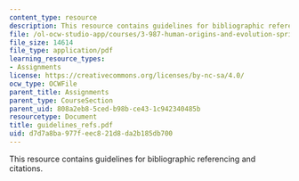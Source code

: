 ```yaml
---
content_type: resource
description: This resource contains guidelines for bibliographic referencing and citations.
file: /ol-ocw-studio-app/courses/3-987-human-origins-and-evolution-spring-2006/d7d7a8ba977feec821d8da2b185db700_guidelines_refs.pdf
file_size: 14614
file_type: application/pdf
learning_resource_types:
- Assignments
license: https://creativecommons.org/licenses/by-nc-sa/4.0/
ocw_type: OCWFile
parent_title: Assignments
parent_type: CourseSection
parent_uid: 808a2eb8-5ced-b98b-ce43-1c942340485b
resourcetype: Document
title: guidelines_refs.pdf
uid: d7d7a8ba-977f-eec8-21d8-da2b185db700
---
```

This resource contains guidelines for bibliographic referencing and citations.